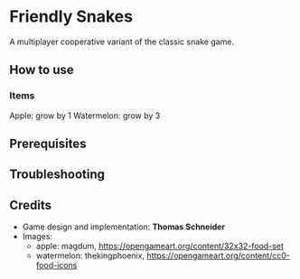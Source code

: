 # Friendly Snakes
A multiplayer cooperative variant of the classic snake game.

## How to use

### Items
Apple: grow by 1
Watermelon: grow by 3

## Prerequisites




## Troubleshooting

## Credits
- Game design and implementation: **Thomas Schneider**
- Images:
  - apple: magdum, https://opengameart.org/content/32x32-food-set
  - watermelon: thekingphoenix, https://opengameart.org/content/cc0-food-icons